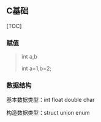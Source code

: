 ## C基础

[TOC]

### 赋值

> int a,b
>
> int a=1,b=2;



### 数据结构

基本数据类型：int	float	double	char	

构造数据类型：struct union enum

